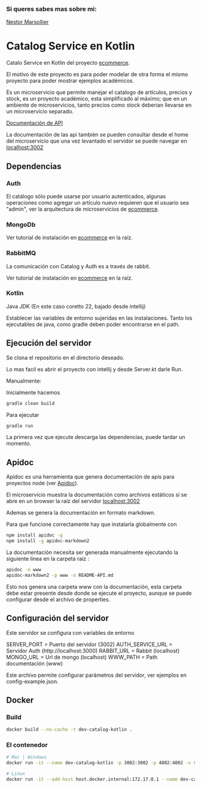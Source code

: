 ### Si queres sabes mas sobre mi:
[Nestor Marsollier](https://github.com/nmarsollier/profile)

# Catalog Service en Kotlin

Catalo Service en Kotlin del proyecto  [ecommerce](https://github.com/nmarsollier/ecommerce).

El motivo de este proyecto es para poder modelar de otra forma el mismo proyecto para poder mostrar ejemplos académicos.

Es un microservicio que permite manejar el catalogo de artículos, precios y stock, es un proyecto académico, esta simplificado al máximo; que en un ambiente de microservicios, tanto precios como stock deberian llevarse en un microservicio separado.

[Documentación de API](./README-API.md)

La documentación de las api también se pueden consultar desde el home del microservicio
que una vez levantado el servidor se puede navegar en [localhost:3002](http://localhost:3002/)

## Dependencias

### Auth

El catálogo sólo puede usarse por usuario autenticados, algunas operaciones como agregar un artículo nuevo requieren que el usuario sea "admin", ver la arquitectura de microservicios de [ecommerce](https://github.com/nmarsollier/ecommerce).

### MongoDb

Ver tutorial de instalación en [ecommerce](https://github.com/nmarsollier/ecommerce) en la raíz.

### RabbitMQ

La comunicación con Catalog y Auth es a través de rabbit.

Ver tutorial de instalación en [ecommerce](https://github.com/nmarsollier/ecommerce) en la raíz.

### Kotlin

Java JDK (En este caso coretto 22, bajado desde intellij)

Establecer las variables de entorno sujeridas en las instalaciones.
Tanto los ejecutables de java, como gradle deben poder encontrarse en el path.

## Ejecución del servidor

Se clona el repositorio en el directorio deseado.

Lo mas facil es abrir el proyecto con intellij y desde Server.kt darle Run.

Manualmente:

Inicialmente hacemos 
```bash
gradle clean build
```

Para ejecutar
```bash
gradle run
```

La primera vez que ejecute descarga las dependencias, puede tardar un momento.

## Apidoc

Apidoc es una herramienta que genera documentación de apis para proyectos node (ver [Apidoc](http://apidocjs.com/)).

El microservicio muestra la documentación como archivos estáticos si se abre en un browser la raíz del servidor [localhost:3002](http://localhost:3002/)

Ademas se genera la documentación en formato markdown.

Para que funcione correctamente hay que instalarla globalmente con

```bash
npm install apidoc -g
npm install -g apidoc-markdown2
```

La documentación necesita ser generada manualmente ejecutando la siguiente linea en la carpeta raíz :

```bash
apidoc -o www
apidoc-markdown2 -p www -o README-API.md
```

Esto nos genera una carpeta www con la documentación, esta carpeta debe estar presente desde donde se ejecute el proyecto, aunque se puede configurar desde el archivo de properties.

## Configuración del servidor

Este servidor se configura con variables de entorno

SERVER_PORT = Puerto del servidor (3002)
AUTH_SERVICE_URL = Servidor Auth (http://localhost:3000)
RABBIT_URL = Rabbit (localhost)
MONGO_URL = Url de mongo (localhost)
WWW_PATH = Path documentación (www)

Este archivo permite configurar parámetros del servidor, ver ejemplos en config-example.json.


## Docker

### Build

```bash
docker build --no-cache -t dev-catalog-kotlin .
```

### El contenedor

```bash
# Mac | Windows
docker run -it --name dev-catalog-kotlin -p 3002:3002 -p 4002:4002 -v $PWD:/app dev-catalog-kotlin

# Linux
docker run -it --add-host host.docker.internal:172.17.0.1 --name dev-catalog-kotlin -p 3002:3002 -p 4002:4002 -v $PWD:/app dev-catalog-kotlin
```
